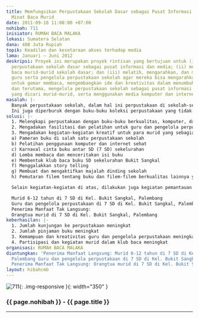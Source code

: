 ```yaml
---
title: Memfungsikan Perpustakaan Sekolah Dasar sebagai Pusat Informasi, Media & Penumbuhan
  Minat Baca Murid
date: 2011-09-16 11:08:00 +07:00
nohibah: 711
inisiator: RUMAH BACA MALAKA
lokasi: Sumatera Selatan
dana: 488 Juta Rupiah
topik: Keadilan dan kesetaraan akses terhadap media
lama: Januari – Juni 2012
deskripsi: Proyek ini merupakan proyek rintisan yang bertujuan untuk (i) memfungsikan
  perpustakaan sekolah dasar sebagai pusat informasi dan media; (ii) menumbuhkan minat
  baca murid-murid sekolah dasar; dan (iii) melatih, mengarahkan, dan memberdayakan
  guru serta pengelola perpustakaan sekolah agar mereka bisa mengarahkan para murid
  untuk gemar membaca, mengembangkan ide dan kreativitas dalam menumbuhkan minat baca
  dan terutama, mengelola perpustakaan sekolah sebagai pusat informasi dan pengetahuan
  yang dicari murid-murid, serta menggunakan media komputer dan internet secara sehat.
masalah: |-
  Banyak perpustakaan sekolah, dalam hal ini perpustakaan di sekolah-sekolah dasar di Kelurahan Bukit Sangkal, Palembang, yang tidak berfungsi dan digunakan secara maksimal. Sementara, minat baca murid-murid pun rendah, baik karena kesadaran orangtua untuk mendorong anak membaca masih kurang, juga karena dampak media seperti televisi, telepon genggam, dan lainnya, sehingga perpustakaan dan buku-buku di dalamnya tidak berfungsi dan tidak dibaca.
  Ini juga diperburuk dengan buku-buku koleksi perpustakaan yang tidak menarik secara visual dan tidak mengundang rasa ingin tahu murid. Selain itu, kesadaran dan kemampuan guru atau pengelola perpustakaan untuk menjadikan perpustakaan sebagai tempat yang menarik sangatlah kurang.
solusi: |-
  1. Melengkapi perpustakaan dengan buku-buku berkualitas, komputer, dan jaringan internet.
  2. Mengadakan fasilitasi dan pelatihan untuk guru dan pengelola perpustakaan secara rutin selama satu tahun dan memastikan mereka bisa
  3. Mengadakan kegiatan-kegiatan kreatif untuk para murid yang sebagian besar terpusat di perpustakaan sekolah, di antaranya:
  a) Pameran buku di salah satu perpustakaan sekolah
  b) Pelatihan penggunaan komputer dan internet sehat
  c) Karnaval cinta buku antar SD (7 SD) sekelurahan
  d) Lomba membaca dan menceritakan isi buku
  e) Membentuk klub baca buku SD sekelurahan Bukit Sangkal
  f) Menggalakkan story telling
  g) Membuat dan mengaktifkan majalah dinding sekolah
  h) Pemutaran filem tentang buku dan filem-filem berkualitas lainnya yang disesuaikan dengan usia murid SD

  Selain kegiatan-kegiatan di atas, dilakukan juga kegiatan pemantauan dan pendampingan secara rutin ke sekolah-sekolah yang ditunjuk.

  Murid 6-12 tahun di 7 SD di Kel. Bukit Sangkal, Palembang
  Guru dan pengelola perpustakaan di 7 SD di Kel. Bukit Sangkal, Palembang
  Penerima Manfaat Tak Langsung:
  Orangtua murid di 7 SD di Kel. Bukit Sangkal, Palembang
keberhasilan: |-
  1. Jumlah kunjungan ke perpustakaan meningkat
  2. Jumlah pinjaman buku meningkat
  3. Kemampuan dan kreativitas guru dan pengelola perpustakaan meningkat dalam hal mengelola perpustakaan dan menumbuhkan minat baca murid
  4. Partisipasi dan kegiatan murid dalam klub baca meningkat
organisasi: RUMAH BACA MALAKA
diuntungkan: 'Penerima Manfaat Langsung: Murid 6-12 tahun di 7 SD di Kel. Bukit Sangkal,
  Palembang Guru dan pengelola perpustakaan di 7 SD di Kel. Bukit Sangkal, Palembang
  Penerima Manfaat Tak Langsung: Orangtua murid di 7 SD di Kel. Bukit Sangkal, Palembang '
layout: hibahcmb
---
```


![711](/static/img/hibahcmb/711.png){: .img-responsive }{: width="350" }

### {{ page.nohibah }} - {{ page.title }}

---
